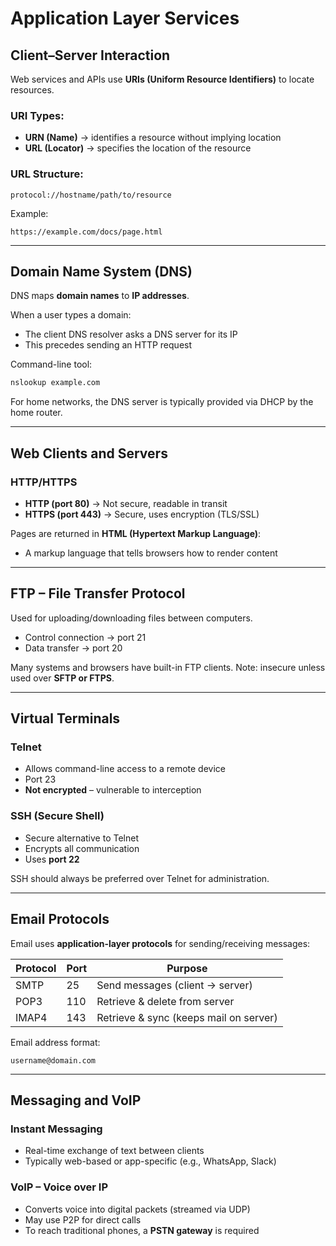 # Application Layer Services

## Client–Server Interaction

Web services and APIs use **URIs (Uniform Resource Identifiers)** to locate resources.

### URI Types:
- **URN (Name)** → identifies a resource without implying location
- **URL (Locator)** → specifies the location of the resource

### URL Structure:
```
protocol://hostname/path/to/resource
```
Example:
```
https://example.com/docs/page.html
```

---

## Domain Name System (DNS)

DNS maps **domain names** to **IP addresses**.

When a user types a domain:
- The client DNS resolver asks a DNS server for its IP
- This precedes sending an HTTP request

Command-line tool:
```bash
nslookup example.com
```

For home networks, the DNS server is typically provided via DHCP by the home router.

---

## Web Clients and Servers

### HTTP/HTTPS
- **HTTP (port 80)** → Not secure, readable in transit
- **HTTPS (port 443)** → Secure, uses encryption (TLS/SSL)

Pages are returned in **HTML (Hypertext Markup Language)**:
- A markup language that tells browsers how to render content

---

## FTP – File Transfer Protocol

Used for uploading/downloading files between computers.

- Control connection → port 21
- Data transfer → port 20

Many systems and browsers have built-in FTP clients.
Note: insecure unless used over **SFTP or FTPS**.

---

## Virtual Terminals

### Telnet
- Allows command-line access to a remote device
- Port 23
- **Not encrypted** – vulnerable to interception

### SSH (Secure Shell)
- Secure alternative to Telnet
- Encrypts all communication
- Uses **port 22**

SSH should always be preferred over Telnet for administration.

---

## Email Protocols

Email uses **application-layer protocols** for sending/receiving messages:

| Protocol | Port | Purpose                         |
|----------|------|----------------------------------|
| SMTP     | 25   | Send messages (client → server)  |
| POP3     | 110  | Retrieve & delete from server    |
| IMAP4    | 143  | Retrieve & sync (keeps mail on server) |

Email address format:
```
username@domain.com
```

---

## Messaging and VoIP

### Instant Messaging
- Real-time exchange of text between clients
- Typically web-based or app-specific (e.g., WhatsApp, Slack)

### VoIP – Voice over IP
- Converts voice into digital packets (streamed via UDP)
- May use P2P for direct calls
- To reach traditional phones, a **PSTN gateway** is required

